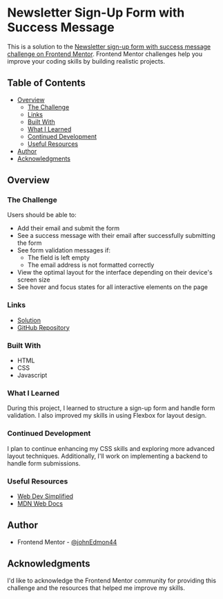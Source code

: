 # Newsletter Sign-Up Form with Success Message

This is a solution to the [Newsletter sign-up form with success message challenge on Frontend Mentor](https://www.frontendmentor.io/challenges/newsletter-signup-form-with-success-message-3FC1AZbNrv). Frontend Mentor challenges help you improve your coding skills by building realistic projects.

## Table of Contents

- [Overview](#overview)
  - [The Challenge](#the-challenge)
  - [Links](#links)
  - [Built With](#built-with)
  - [What I Learned](#what-i-learned)
  - [Continued Development](#continued-development)
  - [Useful Resources](#useful-resources)
- [Author](#author)
- [Acknowledgments](#acknowledgments)

## Overview

### The Challenge

Users should be able to:

- Add their email and submit the form
- See a success message with their email after successfully submitting the form
- See form validation messages if:
  - The field is left empty
  - The email address is not formatted correctly
- View the optimal layout for the interface depending on their device's screen size
- See hover and focus states for all interactive elements on the page

### Links

- [Solution](https://johnedmon44.github.io/signup/)
- [GitHub Repository](https://github.com/johnEdmon44/signup)


### Built With

- HTML
- CSS
- Javascript

### What I Learned

During this project, I learned to structure a sign-up form and handle form validation. I also improved my skills in using Flexbox for layout design.

### Continued Development

I plan to continue enhancing my CSS skills and exploring more advanced layout techniques. Additionally, I'll work on implementing a backend to handle form submissions.

### Useful Resources

- [Web Dev Simplified](https://www.youtube.com/@WebDevSimplified)
- [MDN Web Docs](https://developer.mozilla.org/)

## Author

- Frontend Mentor - [@johnEdmon44](https://www.frontendmentor.io/profile/johnEdmon44)

## Acknowledgments

I'd like to acknowledge the Frontend Mentor community for providing this challenge and the resources that helped me improve my skills.